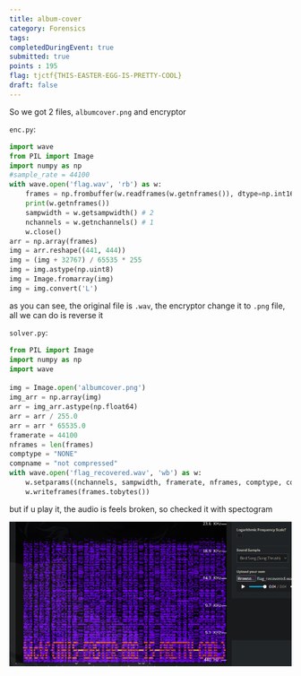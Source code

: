 ```yaml
---
title: album-cover
category: Forensics
tags: 
completedDuringEvent: true
submitted: true
points : 195
flag: tjctf{THIS-EASTER-EGG-IS-PRETTY-COOL}
draft: false
---
```

So we got 2 files, `albumcover.png` and encryptor

`enc.py`:
```py
import wave
from PIL import Image
import numpy as np
#sample_rate = 44100
with wave.open('flag.wav', 'rb') as w:
    frames = np.frombuffer(w.readframes(w.getnframes()), dtype=np.int16)
    print(w.getnframes())
    sampwidth = w.getsampwidth() # 2
    nchannels = w.getnchannels() # 1
    w.close()
arr = np.array(frames)
img = arr.reshape((441, 444))
img = (img + 32767) / 65535 * 255
img = img.astype(np.uint8)
img = Image.fromarray(img)
img = img.convert('L')
```
as you can see, the original file is `.wav`, the encryptor change it to `.png` file, all we can do is reverse it

`solver.py`:
```py
from PIL import Image
import numpy as np
import wave

img = Image.open('albumcover.png')
img_arr = np.array(img)
arr = img_arr.astype(np.float64)
arr = arr / 255.0
arr = arr * 65535.0
framerate = 44100 
nframes = len(frames)
comptype = "NONE"
compname = "not compressed"
with wave.open('flag_recovered.wav', 'wb') as w:
    w.setparams((nchannels, sampwidth, framerate, nframes, comptype, compname))       
    w.writeframes(frames.tobytes())
```
but if u play it, the audio is feels broken, so checked it with spectogram

![](albumcoverflag.png)